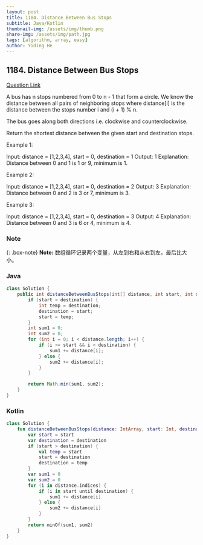 ```yaml
---
layout: post
title: 1184. Distance Between Bus Stops
subtitle: Java/Kotlin
thumbnail-img: /assets/img/thumb.png
share-img: /assets/img/path.jpg
tags: [algorithm, array, easy]
author: Yiding He
---
```


## 1184. Distance Between Bus Stops

[Question Link](https://leetcode.cn/problems/distance-between-bus-stops/description/)

A bus has n stops numbered from 0 to n - 1 that form a circle. We know the distance between all pairs of neighboring stops where distance[i] is the distance between the stops number i and (i + 1) % n.

The bus goes along both directions i.e. clockwise and counterclockwise.

Return the shortest distance between the given start and destination stops.

 

Example 1:



Input: distance = [1,2,3,4], start = 0, destination = 1
Output: 1
Explanation: Distance between 0 and 1 is 1 or 9, minimum is 1.
 

Example 2:



Input: distance = [1,2,3,4], start = 0, destination = 2
Output: 3
Explanation: Distance between 0 and 2 is 3 or 7, minimum is 3.
 

Example 3:



Input: distance = [1,2,3,4], start = 0, destination = 3
Output: 4
Explanation: Distance between 0 and 3 is 6 or 4, minimum is 4.

### Note

{: .box-note}
**Note:** 数组循环记录两个变量，从左到右和从右到左，最后比大小。
### Java

```java
class Solution {
    public int distanceBetweenBusStops(int[] distance, int start, int destination) {
        if (start > destination) {
            int temp = destination;
            destination = start;
            start = temp;
        }
        int sum1 = 0;
        int sum2 = 0;
        for (int i = 0; i < distance.length; i++) {
            if (i >= start && i < destination) {
                sum1 += distance[i];
            } else {
                sum2 += distance[i];
            }
        }

        return Math.min(sum1, sum2);
    }
}
```

### Kotlin

```kotlin
class Solution {
    fun distanceBetweenBusStops(distance: IntArray, start: Int, destination: Int): Int {
        var start = start
        var destination = destination
        if (start > destination) {
            val temp = start
            start = destination
            destination = temp
        }
        var sum1 = 0
        var sum2 = 0
        for (i in distance.indices) {
            if (i in start until destination) {
                sum1 += distance[i]
            } else {
                sum2 += distance[i]
            }
        }
        return minOf(sum1, sum2)
    }
}
```
